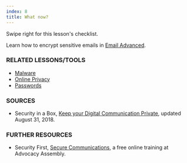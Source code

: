 ```yaml
---
index: 8
title: What now?
---
```

Swipe right for this lesson's checklist.

Learn how to encrypt sensitive emails in [Email Advanced](umbrella://communications/email/advanced).

### RELATED LESSONS/TOOLS

*   [Malware](umbrella://information/malware)
*   [Online Privacy](umbrella://communications/online-privacy)
*   [Passwords](umbrella://information/passwords)

### SOURCES

*   Security in a Box, [Keep your Digital Communication Private](https://securityinabox.org/en/guide/secure-communication), updated August 31, 2018.

### FURTHER RESOURCES

* 	Security First, [Secure Communications](https://advocacyassembly.org/en/courses/33/#/chapter/1/lesson/1), a free online training at Advocacy Assembly.